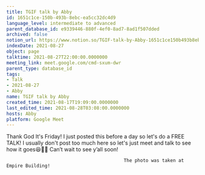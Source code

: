 ```yaml
---
title: TGIF talk by Abby
id: 1651c1ce-150b-493b-8ebc-ea5cc32dc4d9
language_level: intermediate to advanced
parent_database_id: e9339446-880f-4ef0-8ad7-8ad1f507dded
archived: false
notion_url: https://www.notion.so/TGIF-talk-by-Abby-1651c1ce150b493b8ebcea5cc32dc4d9
indexDate: 2021-08-27
object: page
talktime: 2021-08-27T22:00:00.0000000
meeting_link: meet.google.com/cmd-sxum-dwr
parent_type: database_id
tags:
- Talk
- 2021-08-27
- Abby
name: TGIF talk by Abby
created_time: 2021-08-17T19:09:00.0000000
last_edited_time: 2021-08-28T03:08:00.0000000
hosts: Abby
platform: Google Meet
---
```




Thank God It's Friday! I just posted this before a day so let's do a FREE TALK!
I usually don't post too much here so let's just meet and talk to see how it goes😆👍🏻
Can’t wait to see y’all soon!



                                               The photo was taken at Empire Building!











